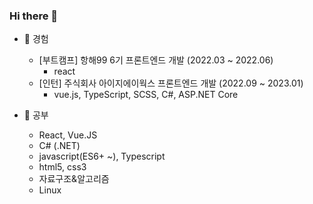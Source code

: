 ### Hi there 👋
- 🔭 경험
  - [부트캠프] 항해99 6기 프론트엔드 개발 (2022.03 ~ 2022.06)
    - react
  - [인턴] 주식회사 아이지에이웍스 프론트엔드 개발 (2022.09 ~ 2023.01)
    - vue.js, TypeScript, SCSS, C#, ASP.NET Core
  
- 🌱 공부 
  - React, Vue.JS
  - C# (.NET)
  - javascript(ES6+ ~), Typescript
  - html5, css3 
  - 자료구조&알고리즘
  - Linux

<!--
**lee-chun-91/lee-chun-91** is a ✨ _special_ ✨ repository because its `README.md` (this file) appears on your GitHub profile.

Here are some ideas to get you started:

- 🔭 I’m currently working on ... 구직중입니다
- 🌱 I’m currently learning ... javascript, react, 자료구조&알고리즘을 공부하고 있습니다. 

- 👯 I’m looking to collaborate on ...
- 🤔 I’m looking for help with ...
- 💬 Ask me about ...
- 📫 How to reach me: ...
- 😄 Pronouns: ...
- ⚡ Fun fact: ...
-->
